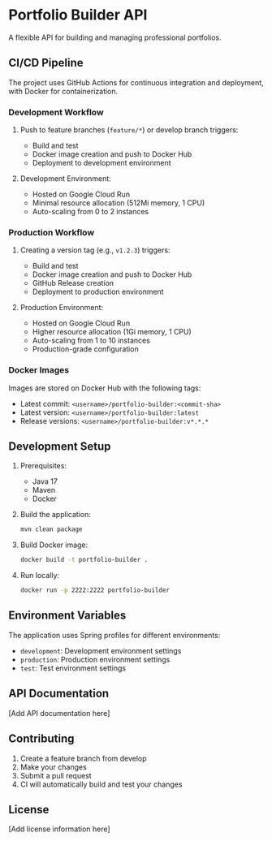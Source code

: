 # Portfolio Builder API

A flexible API for building and managing professional portfolios.

## CI/CD Pipeline

The project uses GitHub Actions for continuous integration and deployment, with Docker for containerization.

### Development Workflow

1. Push to feature branches (`feature/*`) or develop branch triggers:
   - Build and test
   - Docker image creation and push to Docker Hub
   - Deployment to development environment

2. Development Environment:
   - Hosted on Google Cloud Run
   - Minimal resource allocation (512Mi memory, 1 CPU)
   - Auto-scaling from 0 to 2 instances

### Production Workflow

1. Creating a version tag (e.g., `v1.2.3`) triggers:
   - Build and test
   - Docker image creation and push to Docker Hub
   - GitHub Release creation
   - Deployment to production environment

2. Production Environment:
   - Hosted on Google Cloud Run
   - Higher resource allocation (1Gi memory, 1 CPU)
   - Auto-scaling from 1 to 10 instances
   - Production-grade configuration

### Docker Images

Images are stored on Docker Hub with the following tags:
- Latest commit: `<username>/portfolio-builder:<commit-sha>`
- Latest version: `<username>/portfolio-builder:latest`
- Release versions: `<username>/portfolio-builder:v*.*.*`

## Development Setup

1. Prerequisites:
   - Java 17
   - Maven
   - Docker

2. Build the application:
   ```bash
   mvn clean package
   ```

3. Build Docker image:
   ```bash
   docker build -t portfolio-builder .
   ```

4. Run locally:
   ```bash
   docker run -p 2222:2222 portfolio-builder
   ```

## Environment Variables

The application uses Spring profiles for different environments:
- `development`: Development environment settings
- `production`: Production environment settings
- `test`: Test environment settings

## API Documentation

[Add API documentation here]

## Contributing

1. Create a feature branch from develop
2. Make your changes
3. Submit a pull request
4. CI will automatically build and test your changes

## License

[Add license information here]
